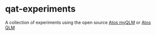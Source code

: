 # qat-experiments
A collection of experiments using the open source [Atos
myQLM](https://myqlm.github.io/ "myqlm") or [Atos
QLM](https://atos.net/en/solutions/quantum-learning-machine "qlm")
